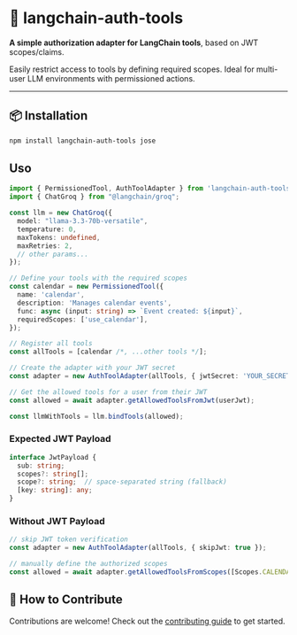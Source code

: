 # 🔐 langchain-auth-tools

**A simple authorization adapter for LangChain tools**, based on JWT scopes/claims.

Easily restrict access to tools by defining required scopes. Ideal for multi-user LLM environments with permissioned actions.

---

## 📦 Installation

```bash
npm install langchain-auth-tools jose
```

## Uso

```ts
import { PermissionedTool, AuthToolAdapter } from 'langchain-auth-tools';
import { ChatGroq } from "@langchain/groq";

const llm = new ChatGroq({
  model: "llama-3.3-70b-versatile",
  temperature: 0,
  maxTokens: undefined,
  maxRetries: 2,
  // other params...
});

// Define your tools with the required scopes
const calendar = new PermissionedTool({
  name: 'calendar',
  description: 'Manages calendar events',
  func: async (input: string) => `Event created: ${input}`,
  requiredScopes: ['use_calendar'],
});

// Register all tools
const allTools = [calendar /*, ...other tools */];

// Create the adapter with your JWT secret
const adapter = new AuthToolAdapter(allTools, { jwtSecret: 'YOUR_SECRET' });

// Get the allowed tools for a user from their JWT
const allowed = await adapter.getAllowedToolsFromJwt(userJwt);

const llmWithTools = llm.bindTools(allowed);

```

### Expected JWT Payload

```ts
interface JwtPayload {
  sub: string;
  scopes?: string[];
  scope?: string;  // space-separated string (fallback)
  [key: string]: any;
}
```

### Without JWT Payload

```ts
// skip JWT token verification
const adapter = new AuthToolAdapter(allTools, { skipJwt: true });

// manually define the authorized scopes
const allowed = await adapter.getAllowedToolsFromScopes([Scopes.CALENDAR, Scopes.CALCULATOR]);

```


## 🙋 How to Contribute

Contributions are welcome! Check out the [contributing guide](./CONTRIBUTING.md) to get started.
